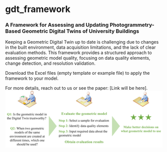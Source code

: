 # gdt_framework

### A Framework for Assessing and Updating Photogrammetry-Based Geometric Digital Twins of University Buildings  

Keeping a Geometric Digital Twin up to date is challenging due to changes in the built environment, data acquisition limitations, and the lack of clear evaluation methods. This framework provides a structured approach to assessing geometric model quality, focusing on data quality elements, change detection, and resolution validation.  

Download the Excel files (empty template or example file) to apply the framework to your model.  

For more details, reach out to us or see the paper: [Link will be here].
![](Graphical_abstract.jpg)
